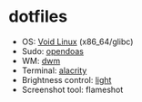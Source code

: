 # dotfiles

- OS: [Void Linux](https://voidlinux.org/) (x86_64/glibc)
- Sudo: [opendoas](https://github.com/Duncaen/OpenDoas)
- WM: [dwm](https://dwm.suckless.org/)
- Terminal: [alacrity](https://alacritty.org/)
- Brightness control: [light](https://haikarainen.github.io/light/)
- Screenshot tool: flameshot
